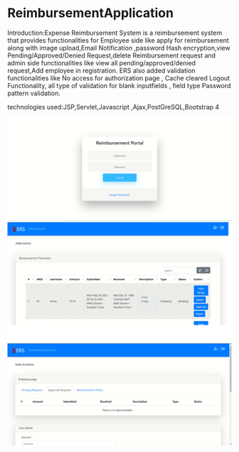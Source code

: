 # ReimbursementApplication
Introduction:Expense Reimbursement System is a reimbursement system that provides functionalities for Employee side like apply for reimbursement along with image upload,Email Notification ,password Hash encryption,view Pending/Approved/Denied Request,delete Reimbursement request and admin side functionalities like view all pending/approved/denied request,Add employee in registration.
ERS also added validation functionalities like 
No access for authorization page ,
Cache cleared Logout Functionality,
all type of validation for blank inputfields , field type
Password pattern validation.

technologies used:JSP,Servlet,Javascript ,Ajax,PostGreSQL,Bootstrap 4

![mona](https://github.com/monaborisagar/ReimbursementApplication/blob/master/src/main/webapp/images/1.loginpage.png)
![mona](https://github.com/monaborisagar/ReimbursementApplication/blob/master/src/main/webapp/images/3.admin.png)
![mona](https://github.com/monaborisagar/ReimbursementApplication/blob/master/src/main/webapp/images/2.userpage.png)

